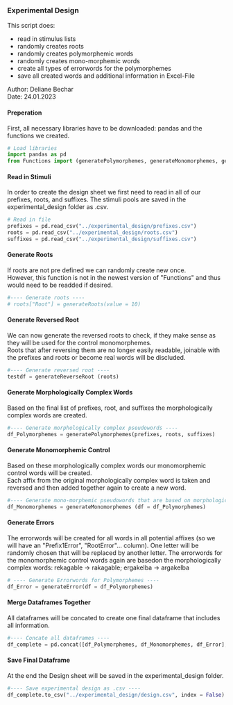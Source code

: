 ### Experimental Design
This script does:
- read in stimulus lists
- randomly creates roots
- randomly creates polymorphemic words
- randomly creates mono-morphemic words
- create all types of errorwords for the polymorphemes
- save all created words and additional information in Excel-File

Author: Deliane Bechar <br>
Date: 24.01.2023


#### Preperation
First, all necessary libraries have to be downloaded: pandas and the functions we created.
```python
# Load libraries
import pandas as pd
from Functions import (generatePolymorphemes, generateMonomorphemes, generateError, generateReverseRoot)
```
#### Read in Stimuli
In order to create the design sheet we first need to read in all of our prefixes, roots, and suffixes. The stimuli pools are saved in the experimental_design folder as .csv.
```python
# Read in file 
prefixes = pd.read_csv("../experimental_design/prefixes.csv")
roots = pd.read_csv("../experimental_design/roots.csv")
suffixes = pd.read_csv("../experimental_design/suffixes.csv")
```

#### Generate Roots
If roots are not pre defined we can randomly create new once. <br> 
However, this function is not in the newest version of "Functions" and thus would need to be readded if desired.

```python
#---- Generate roots ----
# roots["Root"] = generateRoots(value = 10)
```
####  Generate Reversed Root
We can now generate the reversed roots to check, if they make sense as they will be used for the control monomorphemes. <br>
Roots that after reversing them are no longer easily readable, joinable with the prefixes and roots or become real words will be discluded.
```python
#---- Generate reversed root ----
testdf = generateReverseRoot (roots)
```
#### Generate Morphologically Complex Words
Based on the final list of prefixes, root, and suffixes the morphologically complex words are created.
```python
#---- Generate morphologically complex pseudowords ----
df_Polymorphemes = generatePolymorphemes(prefixes, roots, suffixes)
```
#### Generate Monomorphemic Control
Based on these morphologically complex words our monomorphemic control words will be created. <br>
Each affix from the original morphologically complex word is taken and reversed and then added together again to create a new word. 
```python
#---- Generate mono-morphemic pseudowords that are based on morphologically complex pseudowords ---- 
df_Monomorphemes = generateMonomorphemes (df = df_Polymorphemes)
```
#### Generate Errors
The errorwords will be created for all words in all potential affixes (so we will have an "Prefix1Error", "RootError"... column).
One letter will be randomly chosen that will be replaced by another letter. The errorwords for the monomorphemic control words again are basedon the morphologically complex words: rekagable -> rakagable; ergakelba -> argakelba
```python
# ---- Generate Errorwords for Polymorphemes ----
df_Error = generateError(df = df_Polymorphemes)
```
#### Merge Dataframes Together
All dataframes will be concated to create one final dataframe that includes all information.
```python
#---- Concate all dataframes ----
df_complete = pd.concat([df_Polymorphemes, df_Monomorphemes, df_Error], axis = 1)
```

#### Save Final Dataframe
At the end the Design sheet will be saved in the experimental_design folder.
```python
#---- Save experimental design as .csv ----
df_complete.to_csv("../experimental_design/design.csv", index = False)
```
